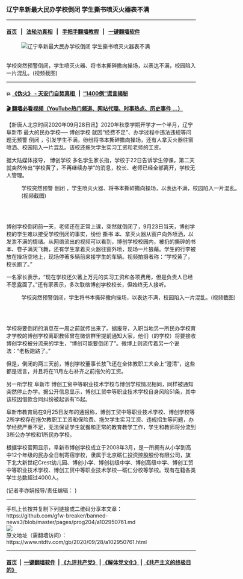 ### 辽宁阜新最大民办学校倒闭 学生撕书喷灭火器表不满
------------------------

#### [首页](https://github.com/gfw-breaker/banned-news3/blob/master/README.md) &nbsp;&nbsp;|&nbsp;&nbsp; [法轮功真相](https://github.com/begood0513/basic/blob/master/README.md)  &nbsp;&nbsp;|&nbsp;&nbsp; [手把手翻墙教程](https://github.com/gfw-breaker/guides/wiki)  &nbsp;&nbsp;|&nbsp;&nbsp; [一键翻墙软件](https://github.com/gfw-breaker/nogfw/blob/master/README.md)  



<div><div class="featured_image">
 <figure>
  <img alt="辽宁阜新最大民办学校倒闭 学生撕书喷灭火器表不满" src="https://i.ntdtv.com/assets/uploads/2020/09/202009285-800x450.jpg"/>
 </figure><br/>
 <span class="caption">
  学校突然预警倒闭，学生喷灭火器、将书本撕碎撒向操场，以表达不满，校园陷入一片混乱。(视频截图)
 </span>
</div>
</div><hr/>

#### 💥 [《伪火》 - 天安门自焚真相 ](http://158.247.195.190:10000/videos/blog/weihuo.html)&nbsp; |&nbsp; [“1400例”谎言揭秘  ](http://158.247.195.190:10000/videos/blog/jiexi1400.html)

#### [ 🎬  翻墙必看视频（YouTube热门频道、网站代理、时事热点、历史事件 ...）](https://github.com/gfw-breaker/links/blob/master/banned.md)

<div><div class="post_content" itemprop="articleBody">
 <p>
  【新唐人北京时间2020年09月28日讯】2020年秋季学期开学才一个半月，辽宁
  <ok href="https://www.ntdtv.com/gb/阜新市.htm">
   阜新市
  </ok>
  最大的民办学校──
  <ok href="https://www.ntdtv.com/gb/博创学校.htm">
   博创学校
  </ok>
  就因“经费不足”、办学过程中违法违规等问题无预警
  <ok href="https://www.ntdtv.com/gb/倒闭.htm">
   倒闭
  </ok>
  ，引发学生不满，纷纷将书本撕碎撒向操场，还有人拿灭火器往窗喷洒、校园陷入一片混乱。该校还拖欠学生实习工资和老师的工资。
 </p>
 <p>
  据大陆媒体报导，
  <ok href="https://www.ntdtv.com/gb/博创学校.htm">
   博创学校
  </ok>
  多名学生家长指，学校于22日告诉学生停课，第二天就突然传出“学校黄了，不再继续办学”的消息，校长、老师已经全部离开，学校无人管理。
 </p>
 <figure class="wp-caption aligncenter" id="attachment_102950798" style="width: 600px">
  <img alt="" class="size-medium wp-image-102950798" src="https://i.ntdtv.com/assets/uploads/2020/09/202009281-600x314.jpg">
   <br/><figcaption class="wp-caption-text">
    学校突然预警
    <ok href="https://www.ntdtv.com/gb/倒闭.htm">
     倒闭
    </ok>
    ，学生喷灭火器、将书本撕碎撒向操场，以表达不满，校园陷入一片混乱。(视频截图)
   </figcaption><br/>
  </img>
 </figure><br/>
 <p>
  博创学校倒闭前一天，老师还在正常上课，突然就倒闭了，9月23日当天，博创学校的学生难以接受学校倒闭的事实，纷纷
  <ok href="https://www.ntdtv.com/gb/撕书.htm">
   撕书
  </ok>
  本、拿灭火器从窗户向外喷洒，以发泄不满的情绪。从网络流出的视频可以看到，博创学校校园内，被扔的撕碎的书本、卷子满天飞舞，还有学生拿着灭火器往窗外喷，现场一片狼藉。学生的行李被放在操场空地上，现场停著多辆前来接学生的车辆。视频拍摄者称：“学校黄了，校长跑了。”
 </p>
 <p>
  一名家长表示，“现在学校还欠著上万元的实习工资和各项费用，但是负责人已经不愿露面了。”还有家表示，多次联络博创学校校长，但始终无人接听。
 </p>
 <figure class="wp-caption aligncenter" id="attachment_102950800" style="width: 600px">
  <img alt="" class="size-medium wp-image-102950800" src="https://i.ntdtv.com/assets/uploads/2020/09/202009282-600x531.jpg">
   <br/><figcaption class="wp-caption-text">
    学校突然预警倒闭，学生将书本撕碎撒向操场，以表达不满，校园陷入一片混乱。(视频截图)
   </figcaption><br/>
  </img>
 </figure><br/>
 <p>
  学校将要倒闭的消息在一周之前就传出来了。据报导，入职当地另一所民办学校育才学校的博创学校离职教师曾在微信群里提前通知大家，他们（的学校）将要接收博创学校被分流来的学生，“博创可能要倒闭了”。微博上则流传着另一个说法：“老板跑路了。”
 </p>
 <p>
  但是，倒闭的两三天前，博创学校董事长敖飞还在全体教职工大会上“澄清”，这些都是谣言，并且将在11月左右补齐之前拖欠的工资。
 </p>
 <p>
  另一所学校
  <ok href="https://www.ntdtv.com/gb/阜新市.htm">
   阜新市
  </ok>
  博创工贸中等职业技术学校与博创学校情况相同，同样被通知突然停止办学。据公开信息显示，博创工贸中等职业技术学校自身风险51条，其中该校因借款合同纠纷被起诉有15起。
 </p>
 <p>
  阜新市教育局在9月25日发布的通报称，博创工贸中等职业技术学校、博创学校等2所学校存在拖欠教职工工资和保险费、拖欠学生实习工资、违规招生等问题，办学经费严重不足，无法保证学生就餐和正常的教育教学工作，学生和教师将分流到3所公办学校和1所民办学校。
 </p>
 <p>
  根据学校官网显示，阜新市博创学校成立于2008年3月，是一所拥有从小学到高中12个年级的民办全日制寄宿学校，隶属于北京砺仁投资控股股份有限公司，旗下北大新世纪Crest幼儿园、博创小学、博创初级中学、博创高级中学、博创工贸中等职业技术学校、博创工贸中等职业技术学校—砺仁分校等学校。现有在籍各类学生总数超过4000人。
 </p>
 <p>
  (记者李亦娟报导/责任编辑： )
 </p>
 <div class="single_ad">
 </div>
</div>
</div>
<hr/>
手机上长按并复制下列链接或二维码分享本文章：<br/>
https://github.com/gfw-breaker/banned-news3/blob/master/pages/prog204/a102950761.md <br/>
<a href='https://github.com/gfw-breaker/banned-news3/blob/master/pages/prog204/a102950761.md'><img src='https://github.com/gfw-breaker/banned-news3/blob/master/pages/prog204/a102950761.md.png'/></a> <br/>
原文地址（需翻墙访问）：https://www.ntdtv.com/gb/2020/09/28/a102950761.html


------------------------
#### [首页](https://github.com/gfw-breaker/banned-news3/blob/master/README.md) &nbsp;|&nbsp; [一键翻墙软件](https://github.com/gfw-breaker/nogfw/blob/master/README.md) &nbsp;| [《九评共产党》](https://github.com/gfw-breaker/9ping.md/blob/master/README.md#九评之一评共产党是什么) | [《解体党文化》](https://github.com/gfw-breaker/jtdwh.md/blob/master/README.md) | [《共产主义的终极目的》](https://github.com/gfw-breaker/gczydzjmd.md/blob/master/README.md)


<img src='http://gfw-breaker.win/banned-news3/pages/prog204/a102950761.md' width='0px' height='0px'/>